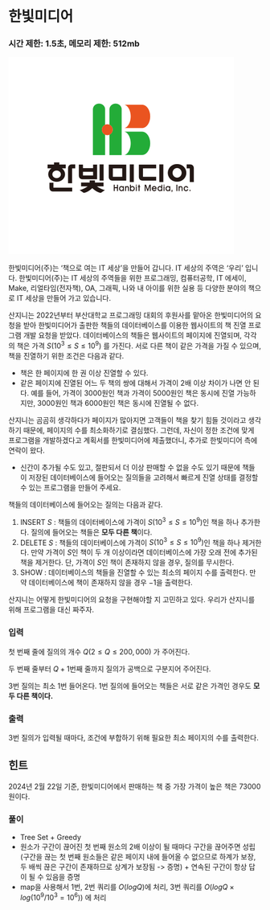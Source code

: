# 한빛미디어

### 시간 제한: 1.5초, 메모리 제한: 512mb

![IMG_3622.png](image/IMG_3622.png)

한빛미디어(주)는 ‘책으로 여는 IT 세상’을 만들어 갑니다. IT 세상의 주역은 ‘우리’ 입니다. 한빛미디어(주)는 IT 세상의 주역들을 위한 프로그래밍, 컴퓨터공학, IT 에세이, Make, 리얼타임(전자책), OA, 그래픽, 나와 내 아이를 위한 실용 등 다양한 분야의 책으로 IT 세상을 만들어 가고 있습니다.

산지니는 2022년부터 부산대학교 프로그래밍 대회의 후원사를 맡아온 한빛미디어의 요청을 받아 한빛미디어가 출판한 책들의 데이터베이스를 이용한 웹사이트의 책 진열 프로그램 개발 요청을 받았다. 데이터베이스의 책들은 웹사이트의 페이지에 진열되며, 각각의 책은 가격 $S(10^3 \leq S \leq 10^9)$ 를 가진다. 서로 다른 책이 같은 가격을 가질 수 있으며, 책을 진열하기 위한 조건은 다음과 같다.

- 책은 한 페이지에 한 권 이상 진열할 수 있다.
- 같은 페이지에 진열된 어느 두 책의 쌍에 대해서 가격이 2배 이상 차이가 나면 안 된다. 예를 들어, 가격이 $3000$원인 책과 가격이 $5000$원인 책은 동시에 진열 가능하지만, $3000$원인 책과 $6000$원인 책은 동시에 진열될 수 없다.

산지니는 곰곰히 생각하다가 페이지가 많아지면 고객들이 책을 찾기 힘들 것이라고 생각하기 때문에, 페이지의 수를 최소화하기로 결심했다. 그런데, 자신이 정한 조건에 맞게 프로그램을 개발하겠다고 계획서를 한빛미디어에 제출했더니, 추가로 한빛미디어 측에 연락이 왔다.

- 신간이 추가될 수도 있고, 절판되서 더 이상 판매할 수 없을 수도 있기 때문에 책들이 저장된 데이터베이스에 들어오는 질의들을 고려해서 빠르게 진열 상태를 결정할 수 있는 프로그램을 만들어 주세요.

책들의 데이터베이스에 들어오는 질의는 다음과 같다.

1. INSERT $S$ : 책들의 데이터베이스에 가격이 $S(10^3 \leq S \leq 10^9)$인 책을 하나 추가한다. 질의에 들어오는 책들은 **모두 다른 책**이다.
2. DELETE $S$ : 책들의 데이터베이스에 가격이 $S(10^3 \leq S \leq 10^9)$인 책을 하나 제거한다. 만약 가격이 $S$인 책이 두 개 이상이라면 데이터베이스에 가장 오래 전에 추가된 책을 제거한다. 단, 가격이 $S$인 책이 존재하지 않을 경우, 질의를 무시한다.
3. SHOW : 데이터베이스의 책들을 진열할 수 있는 최소의 페이지 수를 출력한다. 만약 데이터베이스에 책이 존재하지 않을 경우 $-1$을 출력한다.

산지니는 어떻게 한빛미디어의 요청을 구현해야할 지 고민하고 있다. 우리가 산지니를 위해 프로그램을 대신 짜주자.

### 입력

첫 번째 줄에 질의의 개수 $Q(2 ≤ Q ≤ 200,000)$ 가 주어진다.

두 번째 줄부터 $Q + 1$번째 줄까지 질의가 공백으로 구분지어 주어진다.

3번 질의는 최소 $1$번 들어온다. 1번 질의에 들어오는 책들은 서로 같은 가격인 경우도 **모두 다른 책이다.**

### 출력

3번 질의가 입력될 때마다, 조건에 부합하기 위해 필요한 최소 페이지의 수를 출력한다.

## 힌트

2024년 2월 22일 기준, 한빛미디어에서 판매하는 책 중 가장 가격이 높은 책은 73000원이다.

### 풀이

- Tree Set + Greedy
- 원소가 구간이 끊어진 첫 번째 원소의 2배 이상이 될 때마다 구간을 끊어주면 성립(구간을 끊는 첫 번째 원소들은 같은 페이지 내에 들어올 수 없으므로 하계가 보장, 두 배씩 끊은 구간이 존재하므로 상계가 보장됨 -> 증명) + 연속된 구간이 항상 답이 될 수 있음을 증명
- map을 사용해서 1번, 2번 쿼리를 $O(logQ)$에 처리, 3번 쿼리를 $O(logQ \times log(10^9/10^3 = 10^6))$ 에 처리 
